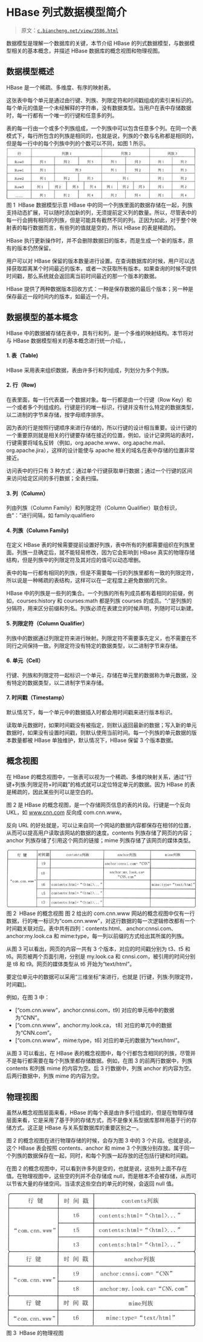 # HBase 列式数据模型简介

> 原文：[`c.biancheng.net/view/3586.html`](http://c.biancheng.net/view/3586.html)

数据模型是理解一个数据库的关键，本节介绍 HBase 的列式数据模型，与数据模型相关的基本概念，并描述 HBase 数据库的概念视图和物理视图。

## 数据模型概述

HBase 是一个稀疏、多维度、有序的映射表。

这张表中每个单元是通过由行键、列族、列限定符和时间戳组成的索引来标识的。每个单元的值是一个未经解释的字符串，没有数据类型。当用户在表中存储数据时，每一行都有一个唯一的行键和任意多的列。

表的每一行由一个或多个列族组成，一个列族中可以包含任意多个列。在同一个表模式下，每行所包含的列族是相同的，也就是说，列族的个数与名称都是相同的，但是每一行中的每个列族中列的个数可以不同，如图 1 所示。![HBase 数据模型示意](img/90e77846e1492e26fbd2b23734fb74d8.png)
图 1  HBase 数据模型示意
HBase 中的同一个列族里面的数据存储在一起，列族支持动态扩展，可以随时添加新的列，无须提前定义列的数量。所以，尽管表中的每一行会拥有相同的列族，但是可能具有截然不同的列。正因为如此，对于整个映射表的每行数据而言，有些列的值就是空的，所以 HBase 的表是稀疏的。

HBase 执行更新操作时，并不会删除数据旧的版本，而是生成一个新的版本，原有的版本仍然保留。

用户可以对 HBase 保留的版本数量进行设置。在查询数据库的时候，用户可以选择获取距离某个时间最近的版本，或者一次获取所有版本。如果查询的时候不提供时间戳，那么系统就会返回离当前时间最近的那一个版本的数据。

HBase 提供了两种数据版本回收方式：一种是保存数据的最后个版本；另一种是保存最近一段时间内的版本，如最近一个月。

## 数据模型的基本概念

HBase 中的数据被存储在表中，具有行和列，是一个多维的映射结构。本节将对与 HBase 数据模型相关的基本概念进行统一介绍。，

#### 1\. 表（Table)

HBase 采用表来组织数据，表由许多行和列组成，列划分为多个列族。

#### 2\. 行（Row)

在表里面，每一行代表着一个数据对象。每一行都是由一个行键（Row Key）和一个或者多个列组成的。行键是行的唯一标识，行键并没有什么特定的数据类型，以二进制的字节来存储，按字母顺序排序。

因为表的行是按照行键顺序来进行存储的，所以行键的设计相当重要。设计行键的一个重要原则就是相关的行键要存储在接近的位置，例如，设计记录网站的表时，行键需要将域名反转（例如，org.apache.www、org.apache.mail、org.apache.jira），这样的设计能使与 apache 相关的域名在表中存储的位置非常接近。

访问表中的行只有 3 种方式：通过单个行键获取单行数据；通过一个行键的区间来访问给定区间的多行数据；全表扫描。

#### 3\. 列（Column）

列由列族（Column Family）和列限定符（Column Qualifier）联合标识，由“：”进行间隔，如 family:qualifiero

#### 4\. 列族（Column Family)

在定义 HBase 表的时候需要提前设置好列族，表中所有的列都需要组织在列族里面。列族一旦确定后，就不能轻易修改，因为它会影响到 HBase 真实的物理存储结构，但是列族中的列限定符及其对应的值可以动态增删。

表中的每一行都有相同的列族，但是不需要每一行的列族里都有一致的列限定符，所以说是一种稀疏的表结构，这样可以在一定程度上避免数据的冗余。

HBase 中的列族是一些列的集合。一个列族的所有列成员都有着相同的前缀，例如，courses:history 和 courses:math 都是列族 courses 的成员。“:”是列族的分隔符，用来区分前缀和列名。列族必须在表建立的时候声明，列随时可以新建。

#### 5\. 列限定符（Column Qualifier）

列族中的数据通过列限定符来进行映射。列限定符不需要事先定义，也不需要在不同行之间保持一致。列限定符没有特定的数据类型，以二进制字节来存储。

#### 6\. 单元（Cell）

行键、列族和列限定符一起标识一个单元，存储在单元里的数据称为单元数据，没有特定的数据类型，以二进制字节来存储。

#### 7\. 时间戳（Timestamp）

默认情况下，每一个单元中的数据插入时都会用时间戳来进行版本标识。

读取单元数据时，如果时间戳没有被指定，则默认返回最新的数据；写入新的单元数据时，如果没有设置时间戳，则默认使用当前时间。每一个列族的单元数据的版本数量都被 HBase 单独维护，默认情况下，HBase 保留 3 个版本数据。

## 概念视图

在 HBase 的概念视图中，一张表可以视为一个稀疏、多维的映射关系，通过“行键+列族:列限足符+时间戳”的格式就可以定位特定单元的数据。因为 HBase 的表是稀疏的，因此某些列可以是空白的。

图 2 是 HBase 的概念视图，是一个存储网页信息的表的片段。行键是一个反向 UKL，如 www.cnn.com 反向成 com.cnn.www。

反向 URL 的好处就是，可以让来自同一个网站的数据内容都保存在相邻的位置，从而可以提高用户读取该网站的数据的速度。contents 列族存储了网页的内容；anchor 列族存储了引用这个网页的链接；mime 列族存储了该网页的媒体类型。

![HBase 的概念视图](img/a806fa4a996a82e1b2b56655a7604f9f.png)
图 2  HBase 的概念视图
图 2 给出的 com.cnn.www 网站的概念视图中仅有一行数据，行的唯一标识为“com.cnn.www”，对这行数据的每一次逻辑修改都有一个时间戳关联对应。表中共有四列：contents:html、
anchor:cnnsi.com、anchor:my.look.ca 和 mime:type，每一列以前缀的方式给出其所属的列族。

从图 3 可以看出，网页的内容一共有 3 个版本，对应的时间戳分别为 t3、t5 和 t6。网页被两个页面引用，分别是 my.look.ca 和 cnnsi.com，被引用的时间分别是 t8 和 t9。网页的媒体类型从 t6 开始为“text/html”。

要定位单元中的数据可以采用“三维坐标”来进行，也就是 [行键，列族:列限定符，时间戳]。

例如，在图 3 中：

*   [“com.cnn.www”，anchor:cnnsi.com，t9] 对应的单元格中的数据为“CNN”。
*   [“com.cnn.www”，anchor:my.look.ca， t8] 对应的单兀中的数据为“CNN.com”。
*   [“com.cnn.www”，mime:type，t6] 对应的单元的数据为“text/html”。

从图 3 可以看出，在 HBase 表的概念视图中，每个行都包含相同的列族，尽管并不是每行都需要在每个列族里都存储数据。例如，在图 3 的前两行数据中，列族 contents 和列族 mime 的内容为空。后 3 行数据中，列族 anchor 的内容为空。后两行数据中，列族 mime 的内容为空。

## 物理视图

虽然从概念视图层面来看，HBase 的每个表是由许多行组成的，但是在物理存储层面来看，它是采用了基于列的存储方式，而不是像关系型据库那样用基于行的存储方式。这正是 HBase 与关系型数据库的重要区别之一。

图 2 的概念视图在进行物理存储的时候，会存为图 3 中的 3 个片段。也就是说，这个 HBase 表会按照 contents、anchor 和 mime 3 个列族分别存放。属于同一个列族的数据保存在一起，同时，和每个列族一起存放的还包括行键和时间戳。

在图 2 的概念视图中，可以看到许多列是空的，也就是说，这些列上面不存在值。在物理视图中，这些空的列并不会存储成 null，而是根本不会被存储，从而可以节省大量的存储空间。当请求这些空白的单元的时候，会返回 null 值。

![HBase 的物理视图](img/c0fac91622b46d572076f69e60507854.png)
图 3  HBase 的物理视图